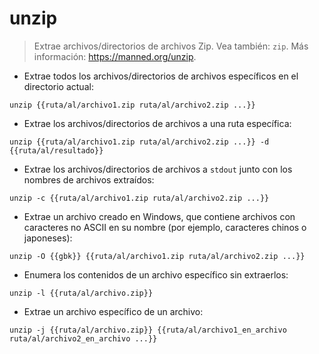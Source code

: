 # unzip

> Extrae archivos/directorios de archivos Zip.
> Vea también: `zip`.
> Más información: <https://manned.org/unzip>.

- Extrae todos los archivos/directorios de archivos específicos en el directorio actual:

`unzip {{ruta/al/archivo1.zip ruta/al/archivo2.zip ...}}`

- Extrae los archivos/directorios de archivos a una ruta específica:

`unzip {{ruta/al/archivo1.zip ruta/al/archivo2.zip ...}} -d {{ruta/al/resultado}}`

- Extrae los archivos/directorios de archivos a `stdout` junto con los nombres de archivos extraídos:

`unzip -c {{ruta/al/archivo1.zip ruta/al/archivo2.zip ...}}`

- Extrae un archivo creado en Windows, que contiene archivos con caracteres no ASCII en su nombre (por ejemplo, caracteres chinos o japoneses):

`unzip -O {{gbk}} {{ruta/al/archivo1.zip ruta/al/archivo2.zip ...}}`

- Enumera los contenidos de un archivo específico sin extraerlos:

`unzip -l {{ruta/al/archivo.zip}}`

- Extrae un archivo específico de un archivo:

`unzip -j {{ruta/al/archivo.zip}} {{ruta/al/archivo1_en_archivo ruta/al/archivo2_en_archivo ...}}`
